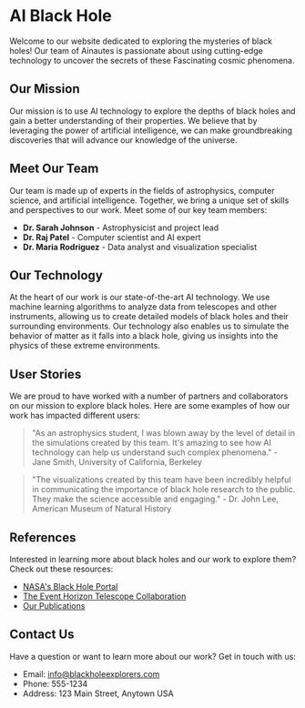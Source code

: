 <!--
Write me content for website with wallpaper which alt text is:

"A team of Ainautes working together to explore the depths of a black hole, with futuristic technology at their fingertips."

The name/title of the page should not be 1:1 copy of the alt text but rather a real content of the website which is using this wallpaper.

- Use markdown format
- Start with the heading
- The content should look like a real website
- Include real sections like references, contact, user stories, etc. use things relevant to the page purpose.
- Feel free to use structure like headings, bullets, numbering, blockquotes, paragraphs, horizontal lines, etc.
- You can use formatting like bold or _italic_
- You can include UTF-8 emojis
- Links should be only #hash anchors (and you can refer to the document itself)
- Do not include images
-->

<!--font:Montserrat-->

# AI Black Hole

Welcome to our website dedicated to exploring the mysteries of black holes! Our team of Ainautes is passionate about using cutting-edge technology to uncover the secrets of these Fas<wbr>ci<wbr>na<wbr>ting cosmic phenomena.

## Our Mission

Our mission is to use AI technology to explore the depths of black holes and gain a better understanding of their properties. We believe that by leveraging the power of artificial intelligence, we can make groundbreaking discoveries that will advance our knowledge of the universe.

## Meet Our Team

Our team is made up of experts in the fields of astrophysics, computer science, and artificial intelligence. Together, we bring a unique set of skills and perspectives to our work. Meet some of our key team members:

-   **Dr. Sarah Johnson** - Astrophysicist and project lead
-   **Dr. Raj Patel** - Computer scientist and AI expert
-   **Dr. Maria Rodriguez** - Data analyst and visualization specialist

## Our Technology

At the heart of our work is our state-of-the-art AI technology. We use machine learning algorithms to analyze data from telescopes and other instruments, allowing us to create detailed models of black holes and their surrounding environments. Our technology also enables us to simulate the behavior of matter as it falls into a black hole, giving us insights into the physics of these extreme environments.

## User Stories

We are proud to have worked with a number of partners and collaborators on our mission to explore black holes. Here are some examples of how our work has impacted different users:

> "As an astrophysics student, I was blown away by the level of detail in the simulations created by this team. It's amazing to see how AI technology can help us understand such complex phenomena." - Jane Smith, University of California, Berkeley

> "The visualizations created by this team have been incredibly helpful in communicating the importance of black hole research to the public. They make the science accessible and engaging." - Dr. John Lee, American Museum of Natural History

## References

Interested in learning more about black holes and our work to explore them? Check out these resources:

-   [NASA's Black Hole Portal](#)
-   [The Event Horizon Telescope Collaboration](#)
-   [Our Publications](#)

## Contact Us

Have a question or want to learn more about our work? Get in touch with us:

-   Email: info@blackholeexplorers.com
-   Phone: 555-1234
-   Address: 123 Main Street, Anytown USA
